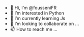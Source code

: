 - 👋 Hi, I’m @fousseniFR
- 👀 I’m interested in Python
- 🌱 I’m currently learning Js
- 💞️ I’m looking to collaborate on ...
- 📫 How to reach me ...

<!---
fousseniFR/fousseniFR is a ✨ special ✨ repository because its `README.md` (this file) appears on your GitHub profile.
You can click the Preview link to take a look at your changes.
--->
